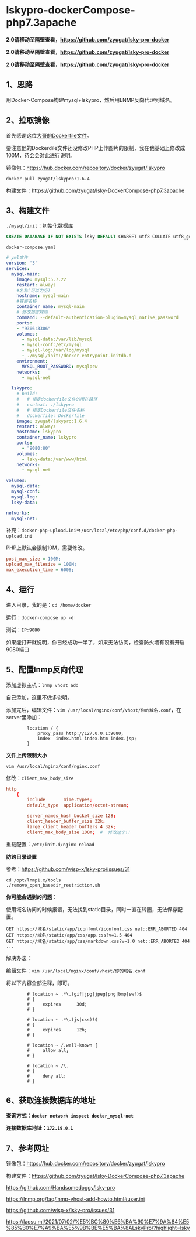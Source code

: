# lskypro-dockerCompose-php7.3apache

**2.0请移动至隔壁查看，https://github.com/zyugat/lsky-pro-docker**

**2.0请移动至隔壁查看，https://github.com/zyugat/lsky-pro-docker**

**2.0请移动至隔壁查看，https://github.com/zyugat/lsky-pro-docker**

## 1、思路

用Docker-Compose构建mysql+lskypro，然后用LNMP反向代理到域名。



## 2、拉取镜像

首先感谢这位<a href="https://github.com/Handsomedoggy/lsky-pro">大哥的Dockerfile文件</a>。

要注意他的Dockerdile文件还没修改PHP上传图片的限制，我在他基础上修改成100M，待会会对此进行说明。

镜像包：https://hub.docker.com/repository/docker/zyugat/lskypro

```shell
docker pull zyugat/lskypro:1.6.4
```



构建文件：https://github.com/zyugat/lsky-DockerCompose-php7.3apache



## 3、构建文件

`./mysql/init`：初始化数据库

```sql
CREATE DATABASE IF NOT EXISTS lsky DEFAULT CHARSET utf8 COLLATE utf8_general_ci;
```



`docker-compose.yaml`

```yaml
# yml文件
version: '3'
services:
  mysql-main:
    image: mysql:5.7.22
    restart: always
    #名称(可以为空)
    hostname: mysql-main
    #容器名称
    container_name: mysql-main 
    # 修改加密规则
    command: --default-authentication-plugin=mysql_native_password
    ports: 
    - "9306:3306" 
    volumes:
      - mysql-data:/var/lib/mysql
      - mysql-conf:/etc/mysql
      - mysql-log:/var/log/mysql
      - ./mysql/init:/docker-entrypoint-initdb.d
    environment:
      MYSQL_ROOT_PASSWORD: mysqlpsw
    networks:
      - mysql-net
    
  lskypro:
    # build:
    #   # 指定dockerfile文件的所在路径
    #   context: ./lskypro
    #   # 指定Dockerfile文件名称
    #   dockerfile: Dockerfile
    image: zyugat/lskypro:1.6.4
    restart: always
    hostname: lskypro
    container_name: lskypro
    ports: 
      - "9080:80" 
    volumes:
      - lsky-data:/var/www/html
    networks:
      - mysql-net

volumes:
  mysql-data:
  mysql-conf:
  mysql-log:
  lsky-data:

networks:
  mysql-net:
```



补充：`docker-php-upload.ini`=>`/usr/local/etc/php/conf.d/docker-php-upload.ini`

PHP上默认会限制10M，需要修改。

```ini
post_max_size = 100M;
upload_max_filesize = 100M;
max_execution_time = 600S;
```



## 4、运行

进入目录，我的是：`cd /home/docker`

运行：`docker-compose up -d`

测试：`IP:9080`

如果能打开就说明，你已经成功一半了，如果无法访问，检查防火墙有没有开启9080端口



## 5、配置lnmp反向代理

添加虚拟主机：`lnmp vhost add`

自己添加，这里不做多说明。

添加完后，编辑文件：`vim /usr/local/nginx/conf/vhost/你的域名.conf`，在server里添加：

```
        location / {
            proxy_pass http://127.0.0.1:9080;
            index  index.html index.htm index.jsp;
        }
```



**文件上传限制大小**

`vim /usr/local/nginx/conf/nginx.conf`

修改：`client_max_body_size`

```conf
http
    {
        include       mime.types;
        default_type  application/octet-stream;

        server_names_hash_bucket_size 128;
        client_header_buffer_size 32k;
        large_client_header_buffers 4 32k;
        client_max_body_size 100m;	#  修改这个!!
```



重载配置：`/etc/init.d/nginx reload`



**防跨目录设置**

参考：https://github.com/wisp-x/lsky-pro/issues/31

```
cd /opt/lnmp1.x/tools
./remove_open_basedir_restriction.sh
```





**你可能会遇到的问题：**

使用域名访问的时候报错，无法找到static目录，同时一直在转圈，无法保存配置。

```
GET https://域名/static/app/iconfont/iconfont.css net::ERR_ABORTED 404
GET https://域名/static/app/css/app.css?v=1.5 404
GET https://域名/static/app/css/markdown.css?v=1.0 net::ERR_ABORTED 404
...
```

解决办法：

编辑文件：`vim /usr/local/nginx/conf/vhost/你的域名.conf`

将以下内容全部注释，即可。

```
        # location ~ .*\.(gif|jpg|jpeg|png|bmp|swf)$
        # {
        #     expires      30d;
        # }

        # location ~ .*\.(js|css)?$
        # {
        #     expires      12h;
        # }

        # location ~ /.well-known {
        #     allow all;
        # }

        # location ~ /\.
        # {
        #     deny all;
        # }
```



## 6、获取连接数据库的地址

**查询方式：`docker network inspect docker_mysql-net`**

**连接数据库地址：`172.19.0.1`**



## 7、参考网址

镜像包：https://hub.docker.com/repository/docker/zyugat/lskypro

构建文件：https://github.com/zyugat/lsky-DockerCompose-php7.3apache

https://github.com/Handsomedoggy/lsky-pro

https://lnmp.org/faq/lnmp-vhost-add-howto.html#user.ini

https://github.com/wisp-x/lsky-pro/issues/31

https://laosu.ml/2021/07/02/%E5%BC%80%E6%BA%90%E7%9A%84%E5%85%B0%E7%A9%BA%E5%9B%BE%E5%BA%8ALskyPro/?highlight=lsky
